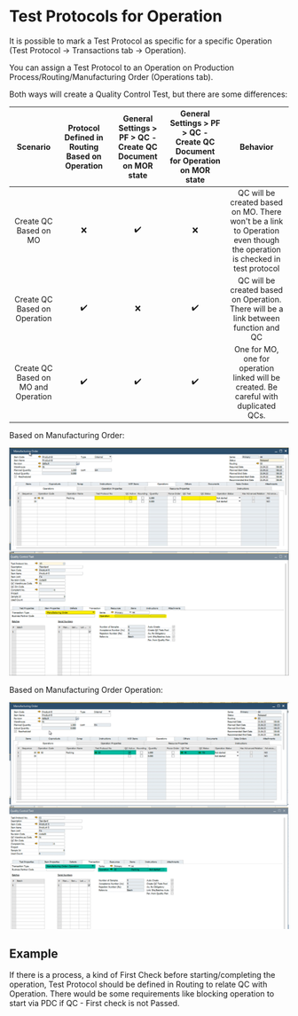 # Test Protocols for Operation

It is possible to mark a Test Protocol as specific for a specific Operation (Test Protocol → Transactions tab → Operation).

You can assign a Test Protocol to an Operation on Production Process/Routing/Manufacturing Order (Operations tab).

Both ways will create a Quality Control Test, but there are some differences:

|               Scenario              | Protocol Defined in Routing Based on Operation | General Settings > PF > QC - Create QC Document on MOR state | General Settings > PF > QC - Create QC Document for Operation on MOR state |                                                         Behavior                                                         |
|:-----------------------------------:|:----------------------------------------------:|:------------------------------------------------------------:|:--------------------------------------------------------------------------:|:------------------------------------------------------------------------------------------------------------------------:|
| Create QC Based on MO               | :x:                                            | :heavy_check_mark:                                           | :x:                                                                        | QC will be created based on MO. There won't be a link to Operation even though the operation is checked in test protocol |
| Create QC Based on Operation        | :heavy_check_mark:                             | :x:                                                          | :heavy_check_mark:                                                         | QC will be created based on Operation. There will be a link between function and QC                                      |
| Create QC Based on MO and Operation | :heavy_check_mark:                             | :heavy_check_mark:                                           | :heavy_check_mark:                                                         | One for MO, one for operation linked will be created. Be careful with duplicated QCs.                                    |

Based on Manufacturing Order:

![Based on Manufacturing Order](./media/operation-based-on-mo.png)

Based on Manufacturing Order Operation:

![Based on Manufacturing Order Operation](./media/operation-based-on-mo-operation.png)

## Example

If there is a process, a kind of First Check before starting/completing the operation, Test Protocol should be defined in Routing to relate QC with Operation. There would be some requirements like blocking operation to start via PDC if QC - First check is not Passed.